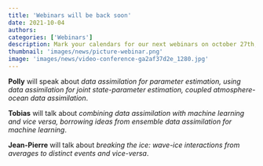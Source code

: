 ```yaml
---
title: 'Webinars will be back soon'
date: 2021-10-04
authors:
categories: ['Webinars']
description: Mark your calendars for our next webinars on october 27th, november 24th and december 15th by Polly Smith, Tobias Finn and Jean-Pierre Auclair
thumbnail: 'images/news/picture-webinar.png'
image: 'images/news/video-conference-ga2af37d2e_1280.jpg'
---
```



**Polly** will speak about *data assimilation for parameter estimation, using data assimilation for joint state-parameter estimation, coupled atmosphere-ocean data assimilation*.

**Tobias** will talk about *combining data assimilation with machine learning and vice versa, borrowing ideas from ensemble data assimilation for machine learning*.

**Jean-Pierre** will talk about *breaking the ice: wave-ice interactions from averages to distinct events and vice-versa*.


